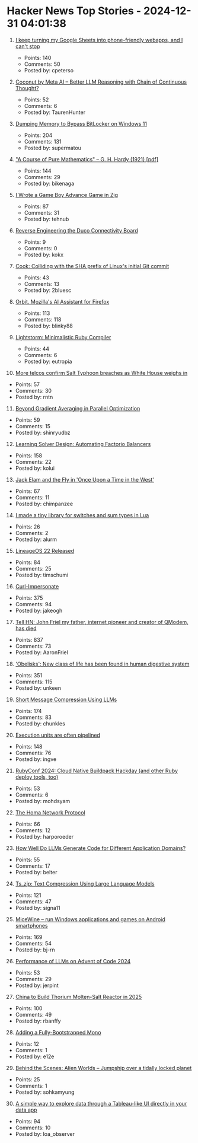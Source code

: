 # Hacker News Top Stories - 2024-12-31 04:01:38

1. [I keep turning my Google Sheets into phone-friendly webapps, and I can't stop](https://arstechnica.com/gadgets/2024/12/making-tiny-no-code-webapps-out-of-spreadsheets-is-a-weirdly-fulfilling-hobby/)
   - Points: 140
   - Comments: 50
   - Posted by: cpeterso

2. [Coconut by Meta AI – Better LLM Reasoning with Chain of Continuous Thought?](https://aipapersacademy.com/chain-of-continuous-thought/)
   - Points: 52
   - Comments: 6
   - Posted by: TaurenHunter

3. [Dumping Memory to Bypass BitLocker on Windows 11](https://noinitrd.github.io/Memory-Dump-UEFI/)
   - Points: 204
   - Comments: 131
   - Posted by: supermatou

4. ["A Course of Pure Mathematics" – G. H. Hardy (1921) [pdf]](https://www.gutenberg.org/files/38769/38769-pdf.pdf)
   - Points: 144
   - Comments: 29
   - Posted by: bikenaga

5. [I Wrote a Game Boy Advance Game in Zig](https://jonot.me/posts/zig-gba/)
   - Points: 87
   - Comments: 31
   - Posted by: tehnub

6. [Reverse Engineering the Duco Connectivity Board](https://github.com/kokx/duco-analysis)
   - Points: 9
   - Comments: 0
   - Posted by: kokx

7. [Cook: Colliding with the SHA prefix of Linux's initial Git commit](https://lwn.net/Articles/1003797/)
   - Points: 43
   - Comments: 13
   - Posted by: 2bluesc

8. [Orbit. Mozilla's AI Assistant for Firefox](https://orbitbymozilla.com/)
   - Points: 113
   - Comments: 118
   - Posted by: blinky88

9. [Lightstorm: Minimalistic Ruby Compiler](https://blog.llvm.org/posts/2024-12-03-minimalistic-ruby-compiler/)
   - Points: 44
   - Comments: 6
   - Posted by: eutropia

10. [More telcos confirm Salt Typhoon breaches as White House weighs in](https://www.theregister.com/2024/12/30/att_verizon_confirm_salt_typhoon_breach/)
   - Points: 57
   - Comments: 30
   - Posted by: rntn

11. [Beyond Gradient Averaging in Parallel Optimization](https://arxiv.org/abs/2412.18052)
   - Points: 59
   - Comments: 15
   - Posted by: shinryudbz

12. [Learning Solver Design: Automating Factorio Balancers](https://gianlucaventurini.com/posts/2024/factorio-sat)
   - Points: 158
   - Comments: 22
   - Posted by: kolui

13. [Jack Elam and the Fly in 'Once Upon a Time in the West'](https://pov.imv.au.dk/Issue_24/section_1/artc4A.html)
   - Points: 67
   - Comments: 11
   - Posted by: chimpanzee

14. [I made a tiny library for switches and sum types in Lua](https://github.com/alurm/lua-match)
   - Points: 26
   - Comments: 2
   - Posted by: alurm

15. [LineageOS 22 Released](https://lineageos.org/Changelog-29/)
   - Points: 84
   - Comments: 25
   - Posted by: timschumi

16. [Curl-Impersonate](https://github.com/lexiforest/curl-impersonate)
   - Points: 375
   - Comments: 94
   - Posted by: jakeogh

17. [Tell HN: John Friel my father, internet pioneer and creator of QModem, has died](undefined)
   - Points: 837
   - Comments: 73
   - Posted by: AaronFriel

18. ['Obelisks': New class of life has been found in human digestive system](https://www.sciencealert.com/obelisks-entirely-new-class-of-life-has-been-found-in-the-human-digestive-system)
   - Points: 351
   - Comments: 115
   - Posted by: unkeen

19. [Short Message Compression Using LLMs](https://bellard.org/ts_sms/)
   - Points: 174
   - Comments: 83
   - Posted by: chunkles

20. [Execution units are often pipelined](https://blog.xoria.org/pipelining/)
   - Points: 148
   - Comments: 76
   - Posted by: ingve

21. [RubyConf 2024: Cloud Native Buildpack Hackday (and other Ruby deploy tools, too)](https://www.schneems.com/rubyconf-2024-hackday/)
   - Points: 53
   - Comments: 6
   - Posted by: mohdsyam

22. [The Homa Network Protocol](https://lwn.net/SubscriberLink/1003059/41b1d2ea281b6779/)
   - Points: 66
   - Comments: 12
   - Posted by: harporoeder

23. [How Well Do LLMs Generate Code for Different Application Domains?](https://arxiv.org/abs/2412.18573)
   - Points: 55
   - Comments: 17
   - Posted by: belter

24. [Ts_zip: Text Compression Using Large Language Models](https://bellard.org/ts_zip/)
   - Points: 121
   - Comments: 47
   - Posted by: signa11

25. [MiceWine – run Windows applications and games on Android smartphones](https://github.com/KreitinnSoftware/MiceWine-Application)
   - Points: 169
   - Comments: 54
   - Posted by: bj-rn

26. [Performance of LLMs on Advent of Code 2024](https://www.jerpint.io/blog/advent-of-code-llms/)
   - Points: 53
   - Comments: 29
   - Posted by: jerpint

27. [China to Build Thorium Molten-Salt Reactor in 2025](https://spectrum.ieee.org/chinas-thorium-molten-salt-reactor)
   - Points: 100
   - Comments: 49
   - Posted by: rbanffy

28. [Adding a Fully-Bootstrapped Mono](https://guix.gnu.org/en/blog/2024/adding-a-fully-bootstrapped-mono/)
   - Points: 12
   - Comments: 1
   - Posted by: e12e

29. [Behind the Scenes: Alien Worlds – Jumpship over a tidally locked planet](https://www.blendernation.com/2024/12/24/behind-the-scenes-alien-worlds-jumpship-over-a-tidally-locked-planet/)
   - Points: 25
   - Comments: 1
   - Posted by: sohkamyung

30. [A simple way to explore data through a Tableau-like UI directly in your data app](https://github.com/panel-extensions/panel-graphic-walker)
   - Points: 94
   - Comments: 10
   - Posted by: loa_observer

